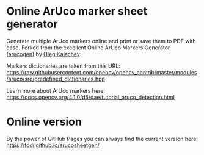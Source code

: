 Online ArUco marker sheet generator
====

Generate multiple ArUco markers online and print or save them to PDF with ease. Forked from the excellent Online ArUco Markers Generator ([arucogen](https://github.com/okalachev/arucogen)) by [Oleg Kalachev](http://chev.me).


Markers dictionaries are taken from this URL:
https://raw.githubusercontent.com/opencv/opencv_contrib/master/modules/aruco/src/predefined_dictionaries.hpp

Learn more about ArUco markers here:
https://docs.opencv.org/4.1.0/d5/dae/tutorial_aruco_detection.html

Online version
====

By the power of GitHub Pages you can always find the current version here:
https://fodi.github.io/arucosheetgen/

